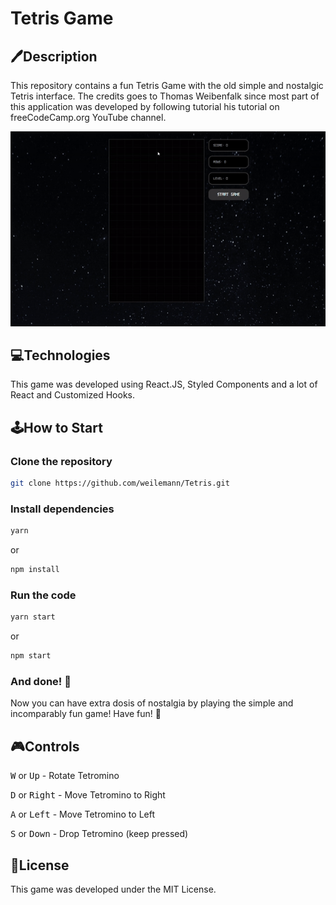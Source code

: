 # Tetris Game

## 🖊Description
This repository contains a fun Tetris Game with the old simple and nostalgic Tetris interface. The credits goes to Thomas Weibenfalk since most part of this application was developed by following tutorial his tutorial on freeCodeCamp.org YouTube channel.

<img src="src/assets/gifs/Tetris.gif" /> 

## 💻Technologies
This game was developed using React.JS, Styled Components and a lot of React and Customized Hooks.

## 🕹How to Start

### Clone the repository
```bash
git clone https://github.com/weilemann/Tetris.git
```

### Install dependencies
```bash
yarn
```
or
```bash
npm install
```

### Run the code
```bash
yarn start
```
or
```bash
npm start
```

### And done! 🎉
Now you can have extra dosis of nostalgia by playing the simple and incomparably fun game! Have fun! 🙂

## 🎮Controls
<kbd>W</kbd> or <kbd>Up</kbd> - Rotate Tetromino

<kbd>D</kbd> or <kbd>Right</kbd> - Move Tetromino to Right

<kbd>A</kbd> or <kbd>Left</kbd> - Move Tetromino to Left

<kbd>S</kbd> or <kbd>Down</kbd> - Drop Tetromino (keep pressed)

## 📜License
This game was developed under the MIT License.
